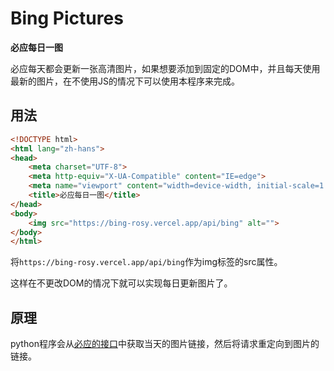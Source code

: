 # Bing Pictures
**必应每日一图**

必应每天都会更新一张高清图片，如果想要添加到固定的DOM中，并且每天使用最新的图片，在不使用JS的情况下可以使用本程序来完成。
## 用法
```html
<!DOCTYPE html>
<html lang="zh-hans">
<head>
    <meta charset="UTF-8">
    <meta http-equiv="X-UA-Compatible" content="IE=edge">
    <meta name="viewport" content="width=device-width, initial-scale=1.0">
    <title>必应每日一图</title>
</head>
<body>
    <img src="https://bing-rosy.vercel.app/api/bing" alt="">
</body>
</html>
```
将` https://bing-rosy.vercel.app/api/bing `作为img标签的src属性。

这样在不更改DOM的情况下就可以实现每日更新图片了。
## 原理
python程序会从[必应的接口](https://cn.bing.com/HPImageArchive.aspx?format=js&idx=0&n=1&mkt=zh-CN)中获取当天的图片链接，然后将请求重定向到图片的链接。